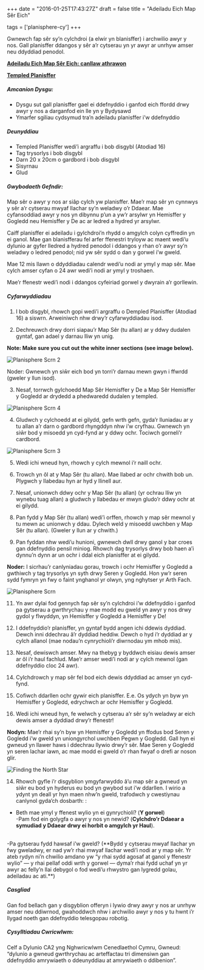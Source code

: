 +++
date = "2016-01-25T17:43:27Z"
draft = false
title = "Adeiladu Eich Map Sêr Eich"

tags = ['planisphere-cy'] 
+++

Gwnewch fap sêr sy’n cylchdroi (a elwir yn blanisffer) i archwilio awyr y nos. Gall planisffer ddangos y sêr a’r cytserau yn yr awyr ar unrhyw amser neu ddyddiad penodol.

[**Adeiladu Eich Map Sêr Eich: canllaw athrawon**](https://drive.google.com/file/d/1sTGdOUvpMa3N-Wj1Bx4QIURcuJPo7Ixt/view?usp=sharing)

[**Templed Planisffer**](https://drive.google.com/open?id=1r98gm7jMq_l-GDo4PJ9Rp4H6xkcb0ajP)

##### Amcanion Dysgu:

- Dysgu sut gall planisffer gael ei ddefnyddio i ganfod eich ffordd drwy awyr y nos a darganfod ein lle yn y Bydysawd
- Ymarfer sgiliau cydsymud tra’n adeiladu planisffer i’w ddefnyddio

##### Deunyddiau

- Templed Planisffer wedi’i argraffu i bob disgybl (Atodiad 16)
- Tag trysorlys i bob disgybl
- Darn 20 x 20cm o gardbord i bob disgybl
- Sisyrnau
- Glud

##### Gwybodaeth Gefndir:

Map sêr o awyr y nos ar siâp cylch yw planisffer. Mae’r map sêr yn cynnwys y sêr a’r cytserau mwyaf llachar sy’n weladwy o’r Ddaear. Mae cyfansoddiad awyr y nos yn dibynnu p’un a yw’r arsylwr yn Hemisffer y Gogledd neu Hemisffer y De ac ar ledred a hydred yr arsylwr.

Caiff planisffer ei adeiladu i gylchdroi’n rhydd o amgylch colyn cyffredin yn ei ganol. Mae gan blanisfferau fel arfer ffenestri tryloyw ac maent wedi’u dylunio ar gyfer lledred a hydred penodol i ddangos y rhan o’r awyr sy’n weladwy o ledred penodol; nid yw sêr sydd o dan y gorwel i’w gweld.

Mae 12 mis llawn o ddyddiadau calendr wedi’u nodi ar ymyl y map sêr. Mae cylch amser cyfan o 24 awr wedi’i nodi ar ymyl y troshaen. 

Mae’r ffenestr wedi’i nodi i ddangos cyfeiriad gorwel y dwyrain a’r gorllewin.

##### Cyfarwyddiadau

1) I bob disgybl, rhowch gopi wedi’i argraffu o Dempled Planisffer (Atodiad 16) a siswrn. Arweiniwch nhw drwy’r cyfarwyddiadau isod.

2) Dechreuwch drwy dorri siapau’r Map Sêr (tu allan) ar y ddwy dudalen gyntaf, gan adael y darnau lliw yn unig.

**Note: Make sure you cut out the white inner sections (see image below).**

![Planisphere Scrn 2](/images/planisphere-scrn2.png)

Noder: Gwnewch yn siŵr eich bod yn torri’r darnau mewn gwyn i ffwrdd (gweler y llun isod). 

3) Nesaf, torrwch gylchoedd Map Sêr Hemisffer y De a Map Sêr Hemisffer y Gogledd ar drydedd a phedwaredd dudalen y templed.

![Planisphere Scrn 4](/images/planisphere-scrn4.png)

4) Gludwch y cylchoedd at ei gilydd, gefn wrth gefn, gyda’r lluniadau ar y tu allan a’r darn o gardbord rhyngddyn nhw i’w cryfhau. Gwnewch yn siŵr bod y misoedd yn cyd-fynd ar y ddwy ochr. Tociwch gorneli’r cardbord.

![Planisphere Scrn 3](/images/planisphere-scrn3.png)

5) Wedi ichi wneud hyn, rhowch y cylch mewnol i’r naill ochr. 

6) Trowch yn ôl at y Map Sêr (tu allan). Mae llabed ar ochr chwith bob un. Plygwch y llabedau hyn ar hyd y llinell aur. 

7) Nesaf, unionwch ddwy ochr y Map Sêr (tu allan) (yr ochrau lliw yn wynebu tuag allan) a gludwch y llabedau er mwyn gludo’r ddwy ochr at ei gilydd.

8) Pan fydd y Map Sêr (tu allan) wedi’i orffen, rhowch y map sêr mewnol y tu mewn ac unionwch y ddau. Dylech weld y misoedd uwchben y Map Sêr (tu allan). (Gweler y llun ar y chwith.)

10) Pan fyddan nhw wedi’u hunioni, gwnewch dwll drwy ganol y bar croes gan ddefnyddio pensil miniog. Rhowch dag trysorlys drwy bob haen a’i dynnu’n dynn ar un ochr i ddal eich planisffer at ei gilydd. 

**Noder:** I sicrhau’r canlyniadau gorau, trowch i ochr Hemisffer y Gogledd a gwthiwch y tag trysorlys yn syth drwy Seren y Gogledd. Hon yw’r seren sydd fymryn yn fwy o faint ynghanol yr olwyn, yng nghytser yr Arth Fach.

![Planisphere Scrn](/images/planisphere-scrn.png)

11) Yn awr dylai fod gennych fap sêr sy’n cylchdroi i’w ddefnyddio i ganfod pa gytserau a gwrthrychau y mae modd eu gweld yn awyr y nos drwy gydol y flwyddyn, yn Hemisffer y Gogledd a Hemisffer y De!

12) I ddefnyddio’r planisffer, yn gyntaf bydd angen ichi ddewis dyddiad. Dewch inni ddechrau â’r dyddiad heddiw. Dewch o hyd i’r dyddiad ar y cylch allanol (mae nodau’n cynrychioli’r diwrnodau ym mhob mis).  

13) Nesaf, dewiswch amser. Mwy na thebyg y byddwch eisiau dewis amser ar ôl i’r haul fachlud. Mae’r amser wedi’i nodi ar y cylch mewnol (gan ddefnyddio cloc 24 awr). 

14) Cylchdrowch y map sêr fel bod eich dewis ddyddiad ac amser yn cyd-fynd. 

15) Cofiwch ddarllen ochr gywir eich planisffer. E.e. Os ydych yn byw yn Hemisffer y Gogledd, edrychwch ar ochr Hemisffer y Gogledd.

16) Wedi ichi wneud hyn, fe welwch y cytserau a’r sêr sy’n weladwy ar eich dewis amser a dyddiad drwy’r ffenestr! 

**Nodyn:** Mae’r rhai sy’n byw yn Hemisffer y Gogledd yn ffodus bod Seren y Gogledd i’w gweld yn uniongyrchol uwchben Pegwn y Gogledd. Gall hyn ei gwneud yn llawer haws i ddechrau llywio drwy’r sêr. Mae Seren y Gogledd yn seren lachar iawn, ac mae modd ei gweld o’r rhan fwyaf o drefi ar noson glir.  

![Finding the North Star](/images/northstar.png)

14) Rhowch gyfle i’r disgyblion ymgyfarwyddo â’u map sêr a gwneud yn siŵr eu bod yn hyderus eu bod yn gwybod sut i’w ddarllen. I wirio a ydynt yn deall yr hyn maen nhw’n gweld, trafodwch y cwestiynau canlynol gyda’ch dosbarth:
:<br>
  - Beth mae ymyl y ffenest wylio yn ei gynrychioli? (**Y gorwel**)</br>
  -Pam fod ein golygfa o awyr y nos yn newid? (**Cylchdro’r Ddaear a symudiad y Ddaear drwy ei horbit o amgylch yr Haul**). 
<br>
  -Pa gytserau fydd hawsaf i’w gweld? (**Bydd y cytserau mwyaf llachar yn fwy gweladwy, er nad yw’r rhai mwyaf llachar wedi’i nodi ar y map sêr. Yr ateb rydyn ni’n chwilio amdano yw “y rhai sydd agosaf at ganol y ffenestr wylio” — y rhai pellaf oddi wrth y gorwel — dyma’r rhai fydd uchaf yn yr awyr ac felly’n llai debygol o fod wedi’u rhwystro gan lygredd golau, adeiladau ac ati.**)</br>

##### Casgliad

Gan fod bellach gan y disgyblion offeryn i lywio drwy awyr y nos ar unrhyw amser neu ddiwrnod, gwahoddwch nhw i archwilio awyr y nos y tu hwnt i’r llygad noeth gan ddefnyddio telesgopau robotig.

##### Cysylltiadau Cwricwlwm:

Celf a Dylunio CA2 yng Nghwricwlwm Cenedlaethol Cymru, Gwneud: “dylunio a gwneud gwrthrychau ac arteffactau tri dimensiwn gan ddefnyddio amrywiaeth o ddeunyddiau at amrywiaeth o ddibenion”.


